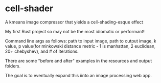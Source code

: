 # cell-shader
A kmeans image compressor that yields a cell-shading-esque effect

My first Rust project so may not be the most idiomatic or performant!

Command line args as follows: path to input image, path to output image, k value, p value(for minkowski distance metric - 1 is manhattan, 2 euclidean, 20+ chebyshev), and # of iterations.

There are some "before and after" examples in the resources and output folders.

The goal is to eventually expand this iinto an image processing web app.


